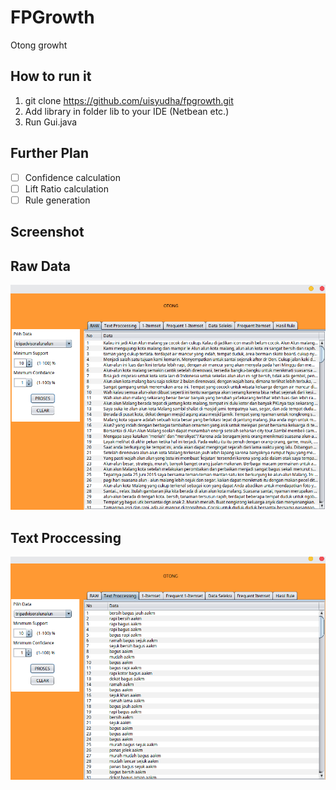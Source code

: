 # FPGrowth

Otong growht

## How to run it
1. git clone https://github.com/uisyudha/fpgrowth.git
2. Add library in folder lib to your IDE (Netbean etc.)
3. Run Gui.java

## Further Plan
- [ ] Confidence calculation
- [ ] Lift Ratio calculation
- [ ] Rule generation

## Screenshot

## Raw Data

![](https://github.com/uisyudha/fpgrowth/raw/master/screenshot/raw.png)

## Text Proccessing

![](https://github.com/uisyudha/fpgrowth/raw/master/screenshot/textproccessing.png)